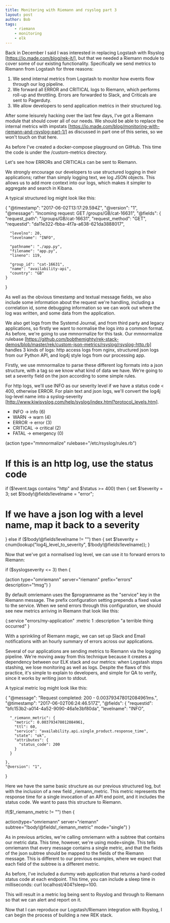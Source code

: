 ```yaml
---
title: Monitoring with Riemann and rsyslog part 3
layout: post
author: Bob
tags:
    - riemann
    - monitoring
    - elk
---
```


Back in December I said I was interested in replacing Logstash with Rsyslog
[https://io.made.com/blog/rek-it/], but that we needed a Riemann module to cover some of
our existing functionality. Specifically we send metrics to Riemann from Logstash for
three reasons:

1.  We send internal metrics from Logstash to monitor how events flow through our log
    pipeline.
2.  We forward all ERROR and CRITICAL logs to Riemann, which performs roll-up and
    throttling. Errors are forwarded to Slack, and Criticals are sent to Pagerduty.
3.  We allow developers to send application metrics in their structured log.

After some leisurely hacking over the last few days, I've got a Riemann module that
should cover all of our needs. We should be able to replace the internal metrics with
impstats [https://io.made.com/blog/monitoring-with-riemann-and-rsyslog-part-1/] as
discussed in part one of this series, so we won't touch on that here.

As before I've created a docker-compose playground on GitHub. This time the code is
under the /custom-metrics directory.

Let's see how ERRORs and CRITICALs can be sent to Riemann.

We strongly encourage our developers to use structured logging in their applications;
rather than simply logging text, we log JSON objects. This allows us to add more context
into our logs, which makes it simpler to aggregate and search in Kibana.

A typical structured log might look like this:

{ "@timestamp": "2017-06-02T13:17:29.594Z", "@version": "1", "@message": "Incoming
request: GET /groups/GB/cat-16631", "@fields": { "request_path": "/groups/GB/cat-16631",
"request_method": "GET", "requestid": "da11e322-fbba-4f7a-a638-621da3888017",

      "levelno": 20,
      "levelname": "INFO",

      "pathname": "./app.py",
      "filename": "app.py",
      "lineno": 119,

      "group_id": "cat-16631",
      "name": "availability-api",
      "country": "GB"
    }

}

As well as the obvious timestamp and textual message fields, we also include some
information about the request we're handling, including a correlation id, some debugging
information so we can work out where the log was written, and some data from the
application.

We also get logs from the Systemd Journal, and from third party and legacy applications,
so firstly we want to normalise the logs into a common format. As before, we're going to
use mmnormalize for this task. Our mmnormalize rulebase
[https://github.com/bobthemighty/rek-stack-demos/blob/master/rek/custom-json-metrics/rsyslog/rsyslog-http.rb]
handles 3 kinds of logs: http access logs from nginx, structured json logs from our
Python API, and log4j style logs from our processing app.

Firstly, we use mmnormalize to parse these different log formats into a json structure,
with a tag so we know what kind of data we have. We're going to set a severity field on
the json according to some simple rules.

For http logs, we'll use INFO as our severity level if we have a status code < 400,
otherwise ERROR. For plain text and json logs, we'll convert the log4j log-level name
into a syslog-severity
[http://www.kiwisyslog.com/help/syslog/index.html?protocol_levels.htm].

-   INFO -> info (6)
-   WARN -> warn (4)
-   ERROR -> error (3)
-   CRITICAL -> critical (2)
-   FATAL -> emergency (0)

(action type="mmnormalize" rulebase="/etc/rsyslog/rules.rb")

# If this is an http log, use the status code

if
($!event.tags contains "http" and $!status >= 400) then { set $!severity = 3; set
$!body!@fields!levelname
= "error";

#

# If we have a json log with a level name, map it back to a severity

} else if ($!body!@fields!levelname != "") then { set $!severity =
cnum(lookup("log4j_level_to_severity", $!body!@fields!levelname)); }

Now that we've got a normalised log level, we can use it to forward errors to Riemann:

if ($syslogseverity <= 3) then {

(action type="omriemann" server="riemann" prefix="errors" description="!msg") }

By default omriemann uses the $programname as the "service" key in the Riemann message.
The prefix configuration setting prepends a fixed value to the service. When we send
errors through this configuration, we should see new metrics arriving in Riemann that
look like this:

{:service "errors/my-application" :metric 1 :description "a terrible thing occurred" }

With a sprinkling of Riemann magic, we can set up Slack and Email notifications with an
hourly summary of errors across our applications.

Several of our applications are sending metrics to Riemann via the logging pipeline.
We're moving away from this technique because it creates a dependency between our ELK
stack and our metrics: when Logstash stops stashing, we lose monitoring as well as logs.
Despite the flaws of this practice, it's simple to explain to developers, and simple for
QA to verify, since it works by writing json to stdout.

A typical metric log might look like this:

{ "@message": "Request completed: 200 - 0.003793478012084961ms.", "@timestamp":
"2017-06-02T06:24:46.517Z", "@fields": { "requestid":
"bfc153b2-a014-4a52-9090-46a1e3bf80da", "levelname": "INFO",

      "_riemann_metric": {
        "metric": 0.003793478012084961,
        "ttl": 60,
        "service": "availability.api.single_product.response_time",
        "state": "ok",
        "attributes": {
          "status_code": 200
        }
      }

    },
    "@version": "1",

}

Here we have the same basic structure as our previous structured log, but with the
inclusion of a new field \_riemann_metric. This metric represents the response time for
a single invocation of an API end point, and it includes the status code. We want to
pass this structure to Riemann.

if($!\_riemann_metric != "") then {

action(type="omriemann" server="riemann" subtree="!body!@fields!\_riemann_metric"
mode="single") }

As in previous articles, we're calling omriemann with a subtree that contains our metric
data. This time, however, we're using mode=single. This tells omriemann that every
message contains a single metric, and that the fields of the json subtree should be
mapped to the fields of the Riemann message. This is different to our previous examples,
where we expect that each field of the subtree is a different metric.

As before, I've included a dummy web application that returns a hard-coded status code
at each endpoint. This time, you can include a sleep time in milliseconds: curl
localhost/404?sleep=100.

This will result in a metric log being sent to Rsyslog and through to Riemann so that we
can alert and report on it.

Now that I can reproduce our Logstash/Riemann integration with Rsyslog, I can begin the
process of building a new REK stack.
